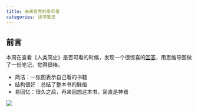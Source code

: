 ```yaml
---
title: 未来世界的幸存者
categories: 读书笔记
---
```


## 前言
本周在查看《人类简史》是否可看的时候，发现一个很惊喜的[回答](https://www.zhihu.com/question/27767448)，用思维导图做了一份笔记，觉得很棒。

- 简洁：一张图表示自己看的书籍
- 结构很好：总结了整本书的脉络
- 易回忆：很久之后，再来回想这本书，简直是神器

![](https://img.ryoma.top/XMind/%E6%9C%AA%E6%9D%A5%E4%B8%96%E7%95%8C%E7%9A%84%E5%B9%B8%E5%AD%98%E8%80%85.png)
